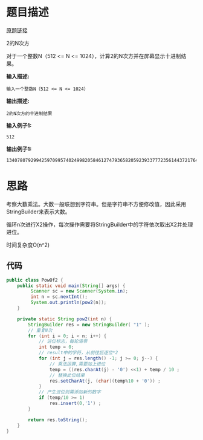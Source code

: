 # 题目描述

[原题链接](https://www.nowcoder.com/test/question/e9a4919b8848451d9aff81e3cdd133b1?pid=12398771&tid=38805937)

2的N次方

对于一个整数N（512 <= N <= 1024），计算2的N次方并在屏幕显示十进制结果。

 

**输入描述:**

```
输入一个整数N（512 <= N <= 1024）
```

**输出描述:**

```
2的N次方的十进制结果
```

**输入例子1:**

```
512
```

**输出例子1:**

```
13407807929942597099574024998205846127479365820592393377723561443721764030073546976801874298166903427690031858186486050853753882811946569946433649006084096
```

# 思路

考察大数乘法。大数一般联想到字符串。但是字符串不方便修改值，因此采用StringBuilder来表示大数。

循环n次进行X2操作，每次操作需要将StringBuilder中的字符依次取出X2并处理进位。

时间复杂度O(n^2)

## 代码

```java
public class PowOf2 {
    public static void main(String[] args) {
         Scanner sc = new Scanner(System.in);
         int n = sc.nextInt();
         System.out.println(pow2(n));
    }

    private static String pow2(int n) {
        StringBuilder res = new StringBuilder( "1" );
        // 重复N次
        for (int i = 0; i < n; i++) {
            // 进位标志，每轮清零
            int temp = 0;
            // result中的字符，从前往后逐位*2
            for (int j = res.length() -1; j >= 0; j--) {
                // 乘法运算,需要加上进位
                temp = ((res.charAt(j) - '0') <<1) + temp / 10 ;
                // 替换此位结果
                res.setCharAt(j, (char)(temp%10 + '0')) ;
            }
            // 产生进位则需添加新的数字
            if (temp/10 >= 1)
                res.insert(0,'1') ;
        }

        return res.toString();
    }
}
```

